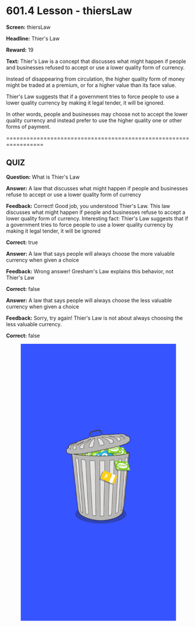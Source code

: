 # 601.4 Lesson - thiersLaw

**Screen:** thiersLaw

**Headline:** Thier&#x27;s Law

**Reward:** 19

**Text:** Thier&#x27;s Law is a concept that discusses what might happen if people and businesses refused to accept or use a lower quality form of currency.

Instead of disappearing from circulation, the higher quality form of money might be traded at a premium, or for a higher value than its face value.

Thier&#x27;s Law suggests that if a government tries to force people to use a lower quality currency by making it legal tender, it will be ignored.

In other words, people and businesses may choose not to accept the lower quality currency and instead prefer to use the higher quality one or other forms of payment.


=================================================================

## QUIZ

**Question:** What is Thier&#x27;s Law


**Answer:** A law that discusses what might happen if people and businesses refuse to accept or use a lower quality form of currency

**Feedback:** Correct! Good job, you understood Thier&#x27;s Law. This law discusses what might happen if people and businesses refuse to accept a lower quality form of currency. Interesting fact: Thier&#x27;s Law suggests that if a government tries to force people to use a lower quality currency by making it legal tender, it will be ignored

**Correct:** true

**Answer:** A law that says people will always choose the more valuable currency when given a choice

**Feedback:** Wrong answer! Gresham&#x27;s Law explains this behavior, not Thier&#x27;s Law

**Correct:** false

**Answer:** A law that says people will always choose the less valuable currency when given a choice

**Feedback:** Sorry, try again! Thier&#x27;s Law is not about always choosing the less valuable currency.

**Correct:** false


<figure><img src="../.gitbook/assets/601-04.png" alt=""><figcaption></figcaption></figure>

